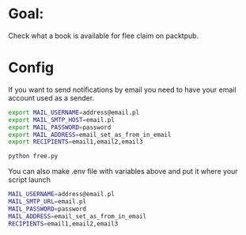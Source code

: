 # Goal:
Check what a book is available for flee claim on packtpub.

# Config
If you want to send notifications by email you need to have your email account
used as a sender.
```bash
export MAIL_USERNAME=address@email.pl
export MAIL_SMTP_HOST=email.pl
export MAIL_PASSWORD=password
export MAIL_ADDRESS=email_set_as_from_in_email
export RECIPIENTS=email1,email2,email3

python free.py
```
You can also make .env file with variables above and put it where your script launch
```bash
MAIL_USERNAME=address@email.pl
MAIL_SMTP_URL=email.pl
MAIL_PASSWORD=password
MAIL_ADDRESS=email_set_as_from_in_email
RECIPIENTS=email1,email2,email3
```

